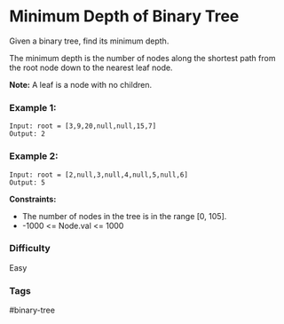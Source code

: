 # Minimum Depth of Binary Tree

Given a binary tree, find its minimum depth.

The minimum depth is the number of nodes along the shortest path from the root node down to the nearest leaf node.

**Note:** A leaf is a node with no children.

### Example 1:

```
Input: root = [3,9,20,null,null,15,7]
Output: 2
```

### Example 2:

```
Input: root = [2,null,3,null,4,null,5,null,6]
Output: 5
```

**Constraints:**

- The number of nodes in the tree is in the range [0, 105].
- -1000 <= Node.val <= 1000

### Difficulty

Easy

### Tags

#binary-tree

